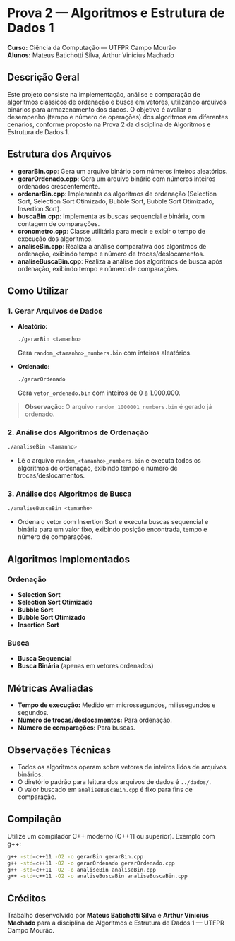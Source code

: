 # Prova 2 — Algoritmos e Estrutura de Dados 1
**Curso:** Ciência da Computação — UTFPR Campo Mourão  
**Alunos:** Mateus Batichotti Silva, Arthur Vinicius Machado

## Descrição Geral

Este projeto consiste na implementação, análise e comparação de algoritmos clássicos de ordenação e busca em vetores, utilizando arquivos binários para armazenamento dos dados. O objetivo é avaliar o desempenho (tempo e número de operações) dos algoritmos em diferentes cenários, conforme proposto na Prova 2 da disciplina de Algoritmos e Estrutura de Dados 1.

## Estrutura dos Arquivos

- **gerarBin.cpp**: Gera um arquivo binário com números inteiros aleatórios.
- **gerarOrdenado.cpp**: Gera um arquivo binário com números inteiros ordenados crescentemente.
- **ordenarBin.cpp**: Implementa os algoritmos de ordenação (Selection Sort, Selection Sort Otimizado, Bubble Sort, Bubble Sort Otimizado, Insertion Sort).
- **buscaBin.cpp**: Implementa as buscas sequencial e binária, com contagem de comparações.
- **cronometro.cpp**: Classe utilitária para medir e exibir o tempo de execução dos algoritmos.
- **analiseBin.cpp**: Realiza a análise comparativa dos algoritmos de ordenação, exibindo tempo e número de trocas/deslocamentos.
- **analiseBuscaBin.cpp**: Realiza a análise dos algoritmos de busca após ordenação, exibindo tempo e número de comparações.

## Como Utilizar

### 1. Gerar Arquivos de Dados

- **Aleatório:**  
    ```bash
    ./gerarBin <tamanho>
    ```
    Gera `random_<tamanho>_numbers.bin` com inteiros aleatórios.

- **Ordenado:**  
    ```bash
    ./gerarOrdenado
    ```
    Gera `vetor_ordenado.bin` com inteiros de 0 a 1.000.000.

> **Observação:** O arquivo `random_1000001_numbers.bin` é gerado já ordenado.

### 2. Análise dos Algoritmos de Ordenação

```bash
./analiseBin <tamanho>
```
- Lê o arquivo `random_<tamanho>_numbers.bin` e executa todos os algoritmos de ordenação, exibindo tempo e número de trocas/deslocamentos.

### 3. Análise dos Algoritmos de Busca

```bash
./analiseBuscaBin <tamanho>
```
- Ordena o vetor com Insertion Sort e executa buscas sequencial e binária para um valor fixo, exibindo posição encontrada, tempo e número de comparações.

## Algoritmos Implementados

### Ordenação
- **Selection Sort**
- **Selection Sort Otimizado**
- **Bubble Sort**
- **Bubble Sort Otimizado**
- **Insertion Sort**

### Busca
- **Busca Sequencial**
- **Busca Binária** (apenas em vetores ordenados)

## Métricas Avaliadas

- **Tempo de execução:** Medido em microssegundos, milissegundos e segundos.
- **Número de trocas/deslocamentos:** Para ordenação.
- **Número de comparações:** Para buscas.

## Observações Técnicas

- Todos os algoritmos operam sobre vetores de inteiros lidos de arquivos binários.
- O diretório padrão para leitura dos arquivos de dados é `../dados/`.
- O valor buscado em `analiseBuscaBin.cpp` é fixo para fins de comparação.

## Compilação

Utilize um compilador C++ moderno (C++11 ou superior). Exemplo com g++:

```bash
g++ -std=c++11 -O2 -o gerarBin gerarBin.cpp
g++ -std=c++11 -O2 -o gerarOrdenado gerarOrdenado.cpp
g++ -std=c++11 -O2 -o analiseBin analiseBin.cpp
g++ -std=c++11 -O2 -o analiseBuscaBin analiseBuscaBin.cpp
```

## Créditos

Trabalho desenvolvido por **Mateus Batichotti Silva** e **Arthur Vinicius Machado** para a disciplina de Algoritmos e Estrutura de Dados 1 — UTFPR Campo Mourão.
